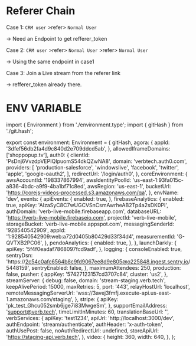 # Referer Chain

Case 1: ```CRM user``` >refer> ```Normal User```

-> Need an Endpoint to get refferer_token

Case 2: ```CRM user``` >refer> ````Normal User```` >refer> ```Normal User```

-> Using the same endpoint in case1

Case 3: Join a Live stream from the referer link

-> refferer_token already there.

# ENV VARIABLE

  import { Environment } from './environment.type';
  import { gitHash } from './git.hash';

  export const environment: Environment = {
    gitHash,
    agora: {
      appId: '3dfef56db2fa4d9c840d2e709ddcd5ab',
    },
    allowedIframeDomains: ['shoppopup.tv'],
    auth0: {
      clientId: 'PsDnj6VvzdpVEPIQIpuomS54dkQZwNA8',
      domain: 'verbtech.auth0.com',
      providers: [
        'production-salesforce',
        'windowslive',
        'facebook',
        'twitter',
        'apple',
        'google-oauth2',
      ],
      redirectUrl: '/login/auth0',
    },
    coreEnvironment: {
      awsAccountId: '198337867994',
      awsIdentityPoolId: 'us-east-1:93fa015c-a836-4bdc-a9f9-4ba1bf71c8ed',
      awsRegion: 'us-east-1',
      bucketUrl: 'https://corejs-videos-processed.s3.amazonaws.com/qa',
    },
    envName: 'dev',
    events: {
      apiEvents: {
        enabled: true,
      },
      firebaseAnalytics: {
        enabled: true,
        apiKey: 'AIzaSyC8C7wUGCVSnCsmAwrheAB2Tp4a2sDK0PI',
        authDomain: 'verb-live-mobile.firebaseapp.com',
        databaseURL: 'https://verb-live-mobile.firebaseio.com',
        projectId: 'verb-live-mobile',
        storageBucket: 'verb-live-mobile.appspot.com',
        messagingSenderId: '928540542909',
        appId: '1:928540542909:web:a72d0405b80429d33f34d4',
        measurementId: 'G-QVTXB2PC06',
      },
      pendoAnalytics: {
        enabled: true,
      },
    },
    launchDarkly: {
      apiKey: '5f4f0eadaf7868097fcd9adf',
    },
    logging: {
      consoleEnabled: true,
      sentryDsn:
        'https://2c54c0afc6564b8c9fd9067ee8d9e805@o225848.ingest.sentry.io/5448159',
      sentryEnabled: false,
    },
    maximumAttendees: 250,
    production: false,
    pusher: {
      appKey: '57427123157cd3707c84',
      cluster: 'us2',
    },
    streamServer: {
      debug: false,
      domain: 'stream-staging.verb.tech',
      keepAlivePeriod: 15000,
      maxRetries: 5,
      port: '443',
      relayHostUrl: 'localhost',
      remoteMessagingServerUrl:
        'wss://3avej3fmfj.execute-api.us-east-1.amazonaws.com/staging',
    },
    stripe: {
      apiKey: 'pk_test_Ghcu052smb6jge7i83MwgeSm',
    },
    supportEmailAddress: 'support@verb.tech',
    timeLimitInMinutes: 60,
    translationBaseUrl: '',
    verbServices: {
      apiKey: 'test1234',
      apiUrl: 'http://localhost:3000/dev',
      authEndpoint: 'stream/authenticate',
      authHeader: 'x-auth-token',
      authUsePost: false,
      noAuthRedirectUrl: undefined,
      storeApiUrl: 'https://staging-api.verb.tech',
    },
    video: {
      height: 360,
      width: 640,
    },
  };
